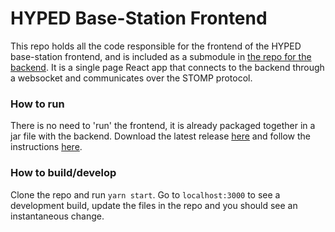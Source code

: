 # HYPED Base-Station Frontend
This repo holds all the code responsible for the frontend of the HYPED base-station frontend, and is included as a submodule in [the repo for the backend](https://github.com/Hyp-ed/base-station-2019). It is a single page React app that connects to the backend through a websocket and communicates over the STOMP protocol.

### How to run
There is no need to 'run' the frontend, it is already packaged together in a jar file with the backend. Download the latest release [here](https://github.com/Hyp-ed/base-station-2019/releases) and follow the instructions [here](https://github.com/Hyp-ed/base-station-2019/blob/master/README.md). 

### How to build/develop
Clone the repo and run `yarn start`. Go to `localhost:3000` to see a development build, update the files in the repo and you should see an instantaneous change.
